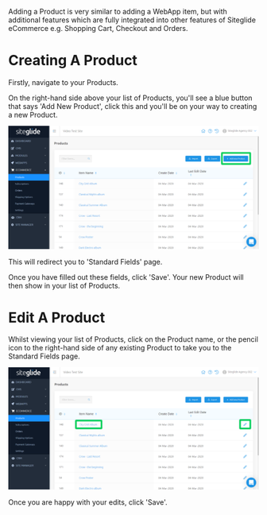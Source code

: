 Adding a Product is very similar to adding a WebApp item, but with additional features which are fully integrated into other features of Siteglide eCommerce e.g. Shopping Cart, Checkout and Orders.

# Creating A Product

Firstly, navigate to your Products.

On the right-hand side above your list of Products, you'll see a blue button that says 'Add New Product', click this and you'll be on your way to creating a new Product.

![Creating a Product](/.gitbook/assets/getgist/migrating-assets/products/createEdit1.png)

This will redirect you to 'Standard Fields' page. 

Once you have filled out these fields, click 'Save'.
Your new Product will then show in your list of Products.

# Edit A Product

Whilst viewing your list of Products, click on the Product name, or the pencil icon to the right-hand side of any existing Product to take you to the Standard Fields page.

![Creating a Product](/.gitbook/assets/getgist/migrating-assets/products/createEdit2.png)

Once you are happy with your edits, click 'Save'.